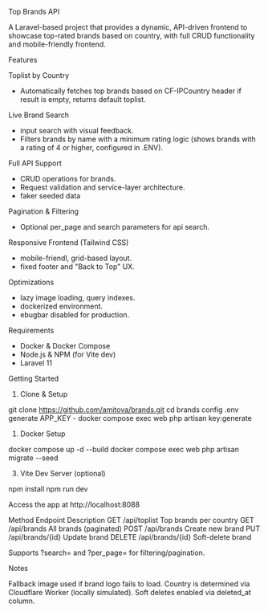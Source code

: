Top Brands API

A Laravel-based project that provides a dynamic, API-driven frontend to showcase top-rated brands based on country, with full CRUD functionality and mobile-friendly frontend.

Features

Toplist by Country
- Automatically fetches top brands based on CF-IPCountry header if 
  result is empty, returns default toplist.

Live Brand Search
- input search with visual feedback.
- Filters brands by name with a minimum rating logic (shows brands with a rating of 4 or higher,  configured in .ENV).

Full API Support
- CRUD operations for brands.
- Request validation and service-layer architecture.
- faker seeded data

Pagination & Filtering
- Optional per_page and search parameters for api search.

Responsive Frontend (Tailwind CSS)
- mobile-friendl, grid-based layout.
- fixed footer and "Back to Top" UX.

Optimizations
- lazy image loading, query indexes.
- dockerized environment.
- ebugbar disabled for production.

Requirements

- Docker & Docker Compose
- Node.js & NPM (for Vite dev)
- Laravel 11

Getting Started

1. Clone & Setup

git clone https://github.com/amitova/brands.git
cd brands
config .env
generate APP_KEY - docker compose exec web php artisan key:generate

1. Docker Setup

docker compose up -d --build
docker compose exec web php artisan migrate --seed

3. Vite Dev Server (optional)

npm install
npm run dev

Access the app at http://localhost:8088

Method  Endpoint            Description
GET     /api/toplist        Top brands per country
GET     /api/brands         All brands (paginated)
POST    /api/brands         Create new brand
PUT     /api/brands/{id}    Update brand
DELETE  /api/brands/{id}    Soft-delete brand

Supports ?search= and ?per_page= for filtering/pagination.

Notes

Fallback image used if brand logo fails to load.
Country is determined via Cloudflare Worker (locally simulated).
Soft deletes enabled via deleted_at column.
